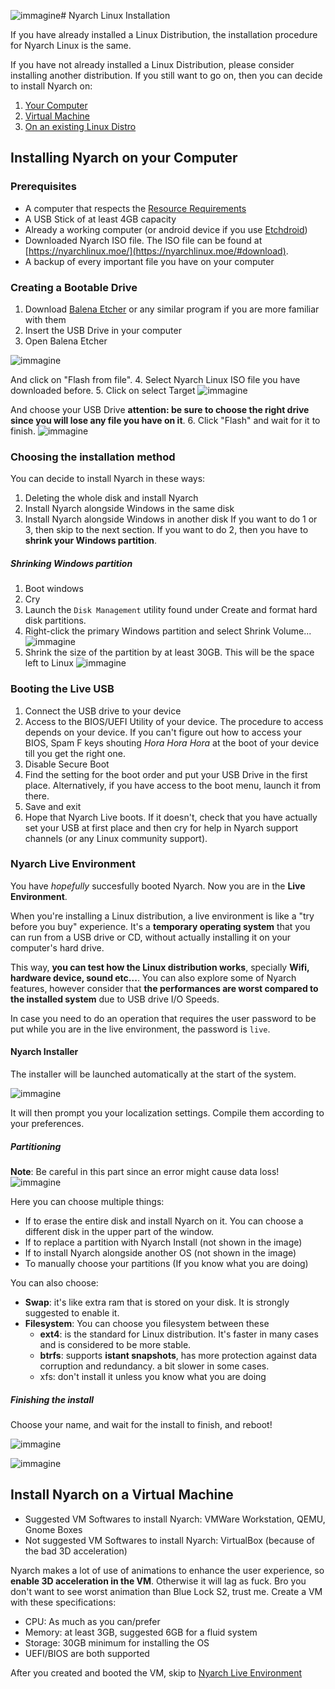 ![immagine](https://github.com/user-attachments/assets/3a604eb1-c1e1-4490-b16f-9698ff9a3d29)# Nyarch Linux Installation

If you have already installed a Linux Distribution, the installation procedure for Nyarch Linux is the same.

If you have not already installed a Linux Distribution, please consider installing another distribution.
If you still want to go on, then you can decide to install Nyarch on:

1. [Your Computer](#installing-nyarch-on-your-computer)
2. [Virtual Machine](#install-nyarch-on-a-virtual-machine)
3. [On an existing Linux Distro](/nyarcher)
## Installing Nyarch on your Computer

### Prerequisites
- A computer that respects the [Resource Requirements](https://nyarchlinux.moe/#requirements)
- A USB Stick of at least 4GB capacity
- Already a working computer (or android device if you use [Etchdroid](https://etchdroid.app/))
- Downloaded Nyarch ISO file. The ISO file can be found at [https://nyarchlinux.moe/](https://nyarchlinux.moe/#download).
- A backup of every important file you have on your computer
### Creating a Bootable Drive
1. Download [Balena Etcher](https://etcher.balena.io/) or any similar program if you are more familiar with them
2. Insert the USB Drive in your computer
3. Open Balena Etcher

![immagine](https://github.com/user-attachments/assets/0fe6d643-86ac-4f37-980d-ca82e74e5484)

And click on "Flash from file". 
4. Select Nyarch Linux ISO file you have downloaded before.
5. Click on select Target
![immagine](https://github.com/user-attachments/assets/c17a0629-e35f-4523-a21a-638bdbc0c4c3)

And choose your USB Drive **attention: be sure to choose the right drive since you will lose any file you have on it**.
6. Click "Flash" and wait for it to finish. 
![immagine](https://github.com/user-attachments/assets/8a0f4a68-c36a-4f8f-968d-0b2c59d442dd)

### Choosing the installation method
You can decide to install Nyarch in these ways:
1. Deleting the whole disk and install Nyarch
2. Install Nyarch alongside Windows in the same disk
3. Install Nyarch alongside Windows in another disk
If you want to do 1 or 3, then skip to the next section.
If you want to do 2, then you have to **shrink your Windows partition**.
##### Shrinking Windows partition
1. Boot windows
2. Cry
3. Launch the `Disk Management` utility found under Create and format hard disk partitions.
4. Right-click the primary Windows partition and select Shrink Volume...
![immagine](https://github.com/user-attachments/assets/01cb1a7c-7881-4d41-848d-fbf52240124f)
5. Shrink the size of the partition by at least 30GB. This will be the space left to Linux
![immagine](https://github.com/user-attachments/assets/ee2077d3-9ff8-4375-bf31-2c7234855bf2)

### Booting the Live USB
1. Connect the USB drive to your device
2. Access to the BIOS/UEFI Utility of your device. The procedure to access depends on your device.
  If you can't figure out how to access your BIOS, Spam F keys shouting *Hora Hora Hora* at the boot of your device till you get the right one.
3. Disable Secure Boot
4. Find the setting for the boot order and put your USB Drive in the first place. Alternatively, if you have access to the boot menu, launch it from there.
5. Save and exit
6. Hope that Nyarch Live boots. If it doesn't, check that you have actually set your USB at first place and then cry for help in Nyarch support channels (or any Linux community support).

### Nyarch Live Environment
You have *hopefully* succesfully booted Nyarch. 
Now you are in the **Live Environment**. 

When you're installing a Linux distribution, a live environment is like a "try before you buy" experience.
It's a **temporary operating system** that you can run from a USB drive or CD, without actually installing it on your computer's hard drive. 

This way, **you can test how the Linux distribution works**, specially **Wifi, hardware device, sound etc...**. You can also explore some of Nyarch features, however consider that **the performances are worst compared to the installed system** due to USB drive I/O Speeds.

In case you need to do an operation that requires the user password to be put while you are in the live environment, the password is `live`.
#### Nyarch Installer
The installer will be launched automatically at the start of the system.

![immagine](https://github.com/user-attachments/assets/d294db49-5fd7-4844-9083-59790998dcc7)

It will then prompt you your localization settings. Compile them according to your preferences.

##### Partitioning
**Note**: Be careful in this part since an error might cause data loss!
![immagine](https://github.com/user-attachments/assets/dea978b0-b0fd-4d23-b05d-e6a4e59c6f94)

Here you can choose multiple things:
- If to erase the entire disk and install Nyarch on it. You can choose a different disk in the upper part of the window.
- If to replace a partition with Nyarch Install (not shown in the image)
- If to install Nyarch alongside another OS (not shown in the image)
- To manually choose your partitions (If you know what you are doing)

You can also choose:
- **Swap**: it's like extra ram that is stored on your disk. It is strongly suggested to enable it.
- **Filesystem**: You can choose you filesystem between these
  - **ext4**: is the standard for Linux distribution. It's faster in many cases and is considered to be more stable.
  - **btrfs**: supports **istant snapshots**, has more protection against data corruption and redundancy. a bit slower in some cases.
  - xfs: don't install it unless you know what you are doing
##### Finishing the install
Choose your name, and wait for the install to finish, and reboot!

![immagine](https://github.com/user-attachments/assets/9a9b4116-dc34-4b18-9b9f-b85b40f27ed6)

![immagine](https://github.com/user-attachments/assets/6115a3d3-e75c-4028-b71f-3b0a35109f4b)

## Install Nyarch on a Virtual Machine
- Suggested VM Softwares to install Nyarch: VMWare Workstation, QEMU, Gnome Boxes
- Not suggested VM Softwares to install Nyarch: VirtualBox (because of the bad 3D acceleration)

Nyarch makes a lot of use of animations to enhance the user experience, so **enable 3D acceleration in the VM**. Otherwise it will lag as fuck. Bro you don't want to see worst animation than Blue Lock S2, trust me.
Create a VM with these specifications:
- CPU: As much as you can/prefer
- Memory: at least 3GB, suggested 6GB for a fluid system
- Storage: 30GB minimum for installing the OS
- UEFI/BIOS are both supported

After you created and booted the VM, skip to [Nyarch Live Environment](#nyarch-live-environment)
